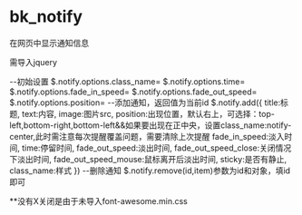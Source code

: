 # bk_notify
在网页中显示通知信息

需导入jquery

--初始设置
$.notify.options.class_name=
$.notify.options.time=
$.notify.options.fade_in_speed=
$.notify.options.fade_out_speed=
$.notify.options.position=
--添加通知，返回值为当前id
$.notify.add({
	title:标题,
	text:内容,
	image:图片src,
	position:出现位置，默认右上，可选择：top-left,bottom-right,bottom-left&&如果要出现在正中央，设置class_name:notify-center,此时需注意每次提醒覆盖问题，需要清除上次提醒
	fade_in_speed:淡入时间,
	time:停留时间,
	fade_out_speed:淡出时间,
	fade_out_speed_close:关闭情况下淡出时间,
	fade_out_speed_mouse:鼠标离开后淡出时间,
	sticky:是否有静止,
	class_name:样式
})
--删除通知
$.notify.remove(id,item)参数为id和对象，填id即可


**没有X关闭是由于未导入font-awesome.min.css
